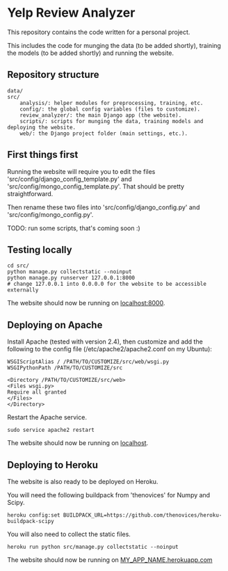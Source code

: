 # Yelp Review Analyzer

This repository contains the code written for a personal project.

This includes the code for munging the data (to be added shortly), training the models (to be added shortly) and running the website.



## Repository structure

```
data/
src/
	analysis/: helper modules for preprocessing, training, etc.
	config/: the global config variables (files to customize).
	review_analyzer/: the main Django app (the website).
	scripts/: scripts for munging the data, training models and deploying the website.
	web/: the Django project folder (main settings, etc.).
```

## First things first

Running the website will require you to edit the files 'src/config/django_config_template.py' and 'src/config/mongo_config_template.py'.
That should be pretty straightforward. 

Then rename these two files into 'src/config/django_config.py' and 'src/config/mongo_config.py'.

TODO: run some scripts, that's coming soon :)

## Testing locally

```
cd src/
python manage.py collectstatic --noinput
python manage.py runserver 127.0.0.1:8000
# change 127.0.0.1 into 0.0.0.0 for the website to be accessible externally
```

The website should now be running on [localhost:8000](http://localhost:8000/).

## Deploying on Apache

Install Apache (tested with version 2.4), then customize and add the following to the config file (/etc/apache2/apache2.conf on my Ubuntu):
```
WSGIScriptAlias / /PATH/TO/CUSTOMIZE/src/web/wsgi.py
WSGIPythonPath /PATH/TO/CUSTOMIZE/src

<Directory /PATH/TO/CUSTOMIZE/src/web>
<Files wsgi.py>
Require all granted
</Files>
</Directory>
```

Restart the Apache service.
```
sudo service apache2 restart
```

The website should now be running on [localhost](http://localhost/).

## Deploying to Heroku

The website is also ready to be deployed on Heroku.

You will need the following buildpack from 'thenovices' for Numpy and Scipy.
```
heroku config:set BUILDPACK_URL=https://github.com/thenovices/heroku-buildpack-scipy
```

You will also need to collect the static files.
```
heroku run python src/manage.py collectstatic --noinput
```

The website should now be running on [MY_APP_NAME.herokuapp.com](http://MY_APP_NAME.herokuapp.com/)

